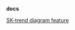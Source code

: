 **docs**

[SK-trend diagram feature](https://docs.google.com/document/d/1IrlQaQqc-zDwbRoQSUghHdM_uQQE6oy9sQ7vRoua0kI/edit?usp=sharing)
